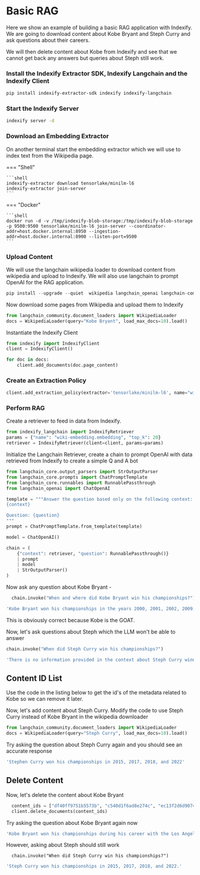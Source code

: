 # Basic RAG

Here we show an example of building a basic RAG application with Indexify. We are going to download content about Kobe Bryant and Steph Curry and ask questions about their careers. 

We will then delete content about Kobe from Indexify and see that we cannot get back any answers but queries about Steph still work.

### Install the Indexify Extractor SDK, Indexify Langchain and the Indexify Client
```bash
pip install indexify-extractor-sdk indexify indexify-langchain
```

### Start the Indexify Server
```bash
indexify server -d
```

### Download an Embedding Extractor
On another terminal start the embedding extractor which we will use to index text from the Wikipedia page.

=== "Shell"

    ```shell
    indexify-extractor download tensorlake/minilm-l6
    indexify-extractor join-server
    ```
=== "Docker"

    ```shell
    docker run -d -v /tmp/indexify-blob-storage:/tmp/indexify-blob-storage -p 9500:9500 tensorlake/minilm-l6 join-server --coordinator-addr=host.docker.internal:8950 --ingestion-addr=host.docker.internal:8900 --listen-port=9500
    ```


### Upload Content
We will use the langchain wikipedia loader to download content from wikipedia and upload to Indexify. We will also use langchain to prompt OpenAI for the RAG application.

```python
pip install --upgrade --quiet  wikipedia langchain_openai langchain-community
```

Now download some pages from Wikipedia and upload them to Indexify
```python
from langchain_community.document_loaders import WikipediaLoader
docs = WikipediaLoader(query="Kobe Bryant", load_max_docs=10).load()
```

Instantiate the Indexify Client 
```python
from indexify import IndexifyClient
client = IndexifyClient()
```

```python
for doc in docs:
    client.add_documents(doc.page_content)
```

### Create an Extraction Policy 
```python
client.add_extraction_policy(extractor='tensorlake/minilm-l6', name="wiki-embedding")
```

### Perform RAG

Create a retriever to feed in data from Indexify. 

```python
from indexify_langchain import IndexifyRetriever
params = {"name": "wiki-embedding.embedding", "top_k": 20}
retriever = IndexifyRetriever(client=client, params=params)
```

Initialize the Langchain Retriever, create a chain to prompt OpenAI with data retrieved from Indexify to create a simple Q and A bot
```python
from langchain_core.output_parsers import StrOutputParser
from langchain_core.prompts import ChatPromptTemplate
from langchain_core.runnables import RunnablePassthrough
from langchain_openai import ChatOpenAI
```

```python
template = """Answer the question based only on the following context:
{context}

Question: {question}
"""
prompt = ChatPromptTemplate.from_template(template)

model = ChatOpenAI()

chain = (
    {"context": retriever, "question": RunnablePassthrough()}
    | prompt
    | model
    | StrOutputParser()
)
```
Now ask any question about Kobe Bryant -
```python
  chain.invoke("When and where did Kobe Bryant win his championships?")
```

```bash
'Kobe Bryant won his championships in the years 2000, 2001, 2002, 2009, and 2010.'
```

This is obviously correct because Kobe is the GOAT.

Now, let's ask questions about Steph which the LLM won't be able to answer

```python
chain.invoke("When did Steph Curry win his championships?")
```

```bash
'There is no information provided in the context about Steph Curry winning championships. The context primarily focuses on Kobe Bryant and his career in basketball'
```

##  Content ID List
Use the code in the listing below to get the id's of the metadata related to Kobe so we can remove it later.

Now, let's add content about Steph Curry. Modify the code to use Steph Curry instead of Kobe Bryant in the wikipedia downloader

```python
from langchain_community.document_loaders import WikipediaLoader
docs = WikipediaLoader(query="Steph Curry", load_max_docs=10).load()
```

Try asking the question about Steph Curry again and you should see an accurate response

```bash
'Stephen Curry won his championships in 2015, 2017, 2018, and 2022'
```
##  Delete Content

Now, let's delete the content about Kobe Bryant

```python
  content_ids = ["df40ff9751b5573b", "c540d1f6ad8e274c", "ec13f2d6d907420e"] #  these are sample content ids, replace with your own
  client.delete_documents(content_ids)
```

Try asking the question about Kobe Bryant again now

```bash
'Kobe Bryant won his championships during his career with the Los Angeles Lakers, not in any of the provided context.'
```

However, asking about Steph should still work

```python3
  chain.invoke("When did Steph Curry win his championships?")
```

```bash
'Steph Curry won his championships in 2015, 2017, 2018, and 2022.'
```